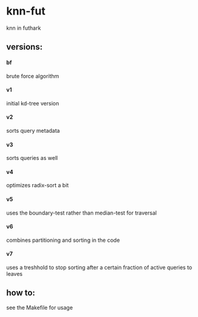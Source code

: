 # knn-fut
knn in futhark
## versions:
#### bf
brute force algorithm
#### v1
initial kd-tree version
#### v2
sorts query metadata
#### v3
sorts queries as well
#### v4
optimizes radix-sort a bit
#### v5
uses the boundary-test rather than median-test for traversal
#### v6
combines partitioning and sorting in the code
#### v7
uses a treshhold to stop sorting after a certain fraction of active queries to leaves

## how to:
  see the Makefile for usage
